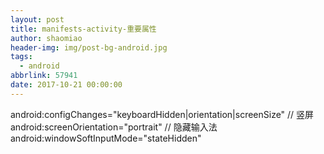 ```yaml
---
layout: post
title: manifests-activity-重要属性
author: shaomiao
header-img: img/post-bg-android.jpg
tags:
  - android
abbrlink: 57941
date: 2017-10-21 00:00:00
---
```

android:configChanges="keyboardHidden|orientation|screenSize"
// 竖屏
            android:screenOrientation="portrait"
// 隐藏输入法
            android:windowSoftInputMode="stateHidden"

